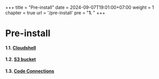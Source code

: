 +++
title = "Pre-install"
date = 2024-09-07T19:01:00+07:00
weight = 1
chapter = true
url = '/pre-install'
pre = "<b>1. </b>"
+++

# Pre-install

#### 1.1. [Cloudshell](/pre-install/cloudshell/)
#### 1.2. [S3 bucket](/pre-install/create-s3/)
#### 1.3. [Code Connections](/pre-install/connect-github/)

